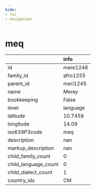 ```yaml
---
hide:
- toc
- navigation
---
```

# meq
|                      | info     |
|:---------------------|:---------|
| id                   | mere1246 |
| family_id            | afro1255 |
| parent_id            | meri1245 |
| name                 | Merey    |
| bookkeeping          | False    |
| level                | language |
| latitude             | 10.7458  |
| longitude            | 14.09    |
| iso639P3code         | meq      |
| description          | nan      |
| markup_description   | nan      |
| child_family_count   | 0        |
| child_language_count | 0        |
| child_dialect_count  | 1        |
| country_ids          | CM       |